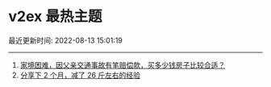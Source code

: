 # v2ex 最热主题

最近更新时间: 2022-08-13 15:01:19

--- 
1. [家境困难，因父亲交通事故有笔赔偿款，买多少钱房子比较合适？](https://www.v2ex.com/t/872557) 
2. [分享下 2 个月，减了 26 斤左右的经验](https://www.v2ex.com/t/872575) 
